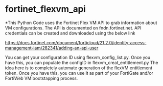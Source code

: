 # fortinet_flexvm_api

*This Python Code uses the Fortinet Flex VM API to grab information about VM configurations.  The API is documented on fndn.fortinet.net.  API credentials can be created and downloaded using the below link

  https://docs.fortinet.com/document/forticloud/21.2.0/identity-access-management-iam/282341/adding-an-api-user
  
  You can get your configuration ID using flexvm_config_list.py.  Once you have this, you can populate the configID in flexvm_creat_entitlement.py  The idea here is to completely automate generation of the flexVM entitlement token.  Once you have this, you can use it as part of your FortiGate and/or FortiWeb VM bootstapping process.
